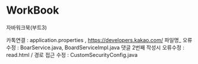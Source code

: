 # WorkBook
자바워크북(부트3)

카톡연결 : application.properties , https://developers.kakao.com/
파일명_ 오류 수정 : BoarService.java, BoardServiceImpl.java
댓글 2번째 작성시 오류수정 : read.html
/ 경로 접근 수정 : CustomSecurityConfig.java
